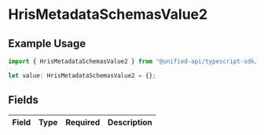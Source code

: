 # HrisMetadataSchemasValue2

## Example Usage

```typescript
import { HrisMetadataSchemasValue2 } from "@unified-api/typescript-sdk/sdk/models/shared";

let value: HrisMetadataSchemasValue2 = {};
```

## Fields

| Field       | Type        | Required    | Description |
| ----------- | ----------- | ----------- | ----------- |